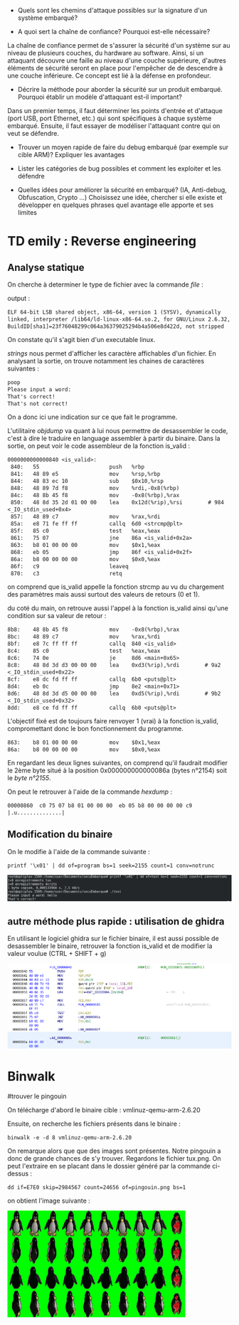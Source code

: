 - Quels sont les chemins d'attaque possibles sur la signature d'un système embarqué?



- A quoi sert la chaîne de confiance? Pourquoi est-elle nécessaire?

La chaîne de confiance permet de s'assurer la sécurité d'un système sur au niveau de plusieurs couches, du hardware au software.
Ainsi, si un attaquant découvre une faille au niveau d'une couche supérieure, d'autres éléments de sécurité seront en place pour l'empêcher de de descendre à une couche inférieure. Ce concept est lié à la défense en profondeur.


- Décrire la méthode pour aborder la sécurité sur un produit embarqué. Pourquoi établir un modèle d'attaquant est-il important?

Dans un premier temps, il faut déterminer les points d'entrée et d'attaque (port USB, port Ethernet, etc.) qui sont spécifiques à chaque système embarqué. Ensuite, il faut essayer de modéliser l'attaquant contre qui on veut se défendre.

- Trouver un moyen rapide de faire du debug embarqué (par exemple sur cible ARM)? Expliquer les avantages

- Lister les catégories de bug possibles et comment les exploiter et les défendre

- Quelles idées pour améliorer la sécurité en embarqué? (IA, Anti-debug, Obfuscation, Crypto ...) Choisissez une idée, chercher si elle existe et développer en quelques phrases quel avantage elle apporte et ses limites



# TD emily : Reverse engineering

## Analyse statique

On cherche à determiner le type de fichier avec la commande *file* :

output :

```
ELF 64-bit LSB shared object, x86-64, version 1 (SYSV), dynamically linked, interpreter /lib64/ld-linux-x86-64.so.2, for GNU/Linux 2.6.32, BuildID[sha1]=23f76048299c064a36379025294b4a506e8d422d, not stripped
```

On constate qu'il s'agit bien d'un executable linux.

*strings* nous permet d'afficher les caractère affichables d'un fichier. En analysant la sortie, on trouve notamment les chaines de caractères suivantes :

```
poop
Please input a word:
That's correct!
That's not correct!
```

On a donc ici une indication sur ce que fait le programme.

L'utilitaire *objdump* va quant à lui nous permettre de desassembler le code, c'est à dire le traduire en language assembler à partir du binaire. Dans la sortie, on peut voir le code assembleur de la fonction is_valid :

```
0000000000000840 <is_valid>:
 840:	55                   	push   %rbp
 841:	48 89 e5             	mov    %rsp,%rbp
 844:	48 83 ec 10          	sub    $0x10,%rsp
 848:	48 89 7d f8          	mov    %rdi,-0x8(%rbp)
 84c:	48 8b 45 f8          	mov    -0x8(%rbp),%rax
 850:	48 8d 35 2d 01 00 00 	lea    0x12d(%rip),%rsi        # 984 <_IO_stdin_used+0x4>
 857:	48 89 c7             	mov    %rax,%rdi
 85a:	e8 71 fe ff ff       	callq  6d0 <strcmp@plt>
 85f:	85 c0                	test   %eax,%eax
 861:	75 07                	jne    86a <is_valid+0x2a>
 863:	b8 01 00 00 00       	mov    $0x1,%eax
 868:	eb 05                	jmp    86f <is_valid+0x2f>
 86a:	b8 00 00 00 00       	mov    $0x0,%eax
 86f:	c9                   	leaveq
 870:	c3                   	retq
```
on comprend que is_valid appelle la fonction strcmp au vu du chargement des paramètres mais aussi surtout des valeurs de retours (0 et 1).

du coté du main, on retrouve aussi l'appel à la fonction is_valid ainsi qu'une condition sur sa valeur de retour :

```
8b8:	48 8b 45 f8          	mov    -0x8(%rbp),%rax
8bc:	48 89 c7             	mov    %rax,%rdi
8bf:	e8 7c ff ff ff       	callq  840 <is_valid>
8c4:	85 c0                	test   %eax,%eax
8c6:	74 0e                	je     8d6 <main+0x65>
8c8:	48 8d 3d d3 00 00 00 	lea    0xd3(%rip),%rdi        # 9a2 <_IO_stdin_used+0x22>
8cf:	e8 dc fd ff ff       	callq  6b0 <puts@plt>
8d4:	eb 0c                	jmp    8e2 <main+0x71>
8d6:	48 8d 3d d5 00 00 00 	lea    0xd5(%rip),%rdi        # 9b2 <_IO_stdin_used+0x32>
8dd:	e8 ce fd ff ff       	callq  6b0 <puts@plt>
```

L'objectif fixé est de toujours faire renvoyer 1 (vrai) à la fonction is_valid, compromettant donc le bon fonctionnement du programme.

```
863:	b8 01 00 00 00       	mov    $0x1,%eax
86a:	b8 00 00 00 00       	mov    $0x0,%eax
```
En regardant les deux lignes suivantes, on comprend qu'il faudrait modifier le 2ème byte situé à la position 0x000000000000086a (bytes n°2154) soit le *byte n°2155*.

On peut le retrouver à l'aide de la commande *hexdump* :

```
00000860  c0 75 07 b8 01 00 00 00  eb 05 b8 00 00 00 00 c9  |.u..............|
```

## Modification du binaire

On le modifie à l'aide de la commande suivante :

```
printf '\x01' | dd of=program bs=1 seek=2155 count=1 conv=notrunc
```
![alt text](secuEmbarque.png)

## autre méthode plus rapide : utilisation de ghidra

En utilisant le logiciel ghidra sur le fichier binaire, il est aussi possible de desassembler le binaire, retrouver la fonction is_valid et de modifier la valeur voulue (CTRL + SHIFT + g)

![alt text](captureGhidra.png)


# Binwalk

#trouver le pingouin

On télécharge d'abord le binaire cible : vmlinuz-qemu-arm-2.6.20

Ensuite, on recherche les fichiers présents dans le binaire :

```
binwalk -e -d 8 vmlinuz-qemu-arm-2.6.20
```

On remarque alors que que des images sont présentes. Notre pingouin a donc de grande chances de s'y trouver. Regardons le fichier tux.png. On peut l'extraire en se placant dans le dossier généré par la commande ci-dessus :

```
dd if=E7E0 skip=2984567 count=24656 of=pingouin.png bs=1
```

on obtient l'image suivante :

![alt text](pingouin.png)
